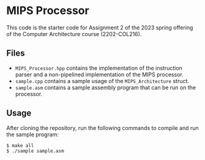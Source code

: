 # MIPS Processor

This code is the starter code for Assignment 2 of the 2023 spring offering of the Computer Architecture course (2202-COL216).

## Files
- `MIPS_Processor.hpp` contains the implementation of the instruction parser and a non-pipelined implementation of the MIPS processor.
- `sample.cpp` contains a sample usage of the `MIPS_Architecture` struct.
- `sample.asm` contains a sample assembly program that can be run on the processor.

## Usage
After cloning the repository, run the following commands to compile and run the sample program:
```bash
$ make all
$ ./sample sample.asm
```